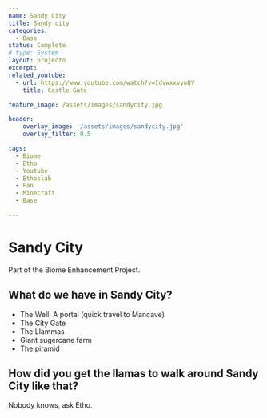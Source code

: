 ```yaml
---
name: Sandy City
title: Sandy city
categories:
  - Base
status: Complete
# type: System
layout: projecto
excerpt: 
related_youtube:
  - url: https://www.youtube.com/watch?v=IdvwxxvyuQY
    title: Castle Gate

feature_image: /assets/images/sandycity.jpg

header: 
    overlay_image: '/assets/images/sandycity.jpg'
    overlay_filter: 0.5 

tags:
  - Biome
  - Etho
  - Youtube
  - Ethoslab
  - Fan
  - Minecraft
  - Base
  
---
```


# Sandy City
Part of the Biome Enhancement Project.

## What do we have in Sandy City?
* The Well: A portal (quick travel to Mancave)
* The City Gate
* The Llammas
* Giant sugercane farm
* The piramid

## How did you get the llamas to walk around Sandy City like that?
Nobody knows, ask Etho.
